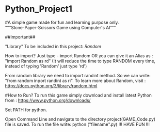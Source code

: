 # Python_Project1
#A simple game made for fun and learning purpose only.  
"""Stone-Paper-Scissors Game using Computer's AI"""

##Important##

"Library" To be included in this project:
 *Random*

How to import?
 Just type - import Random
 OR you can give it an Alias as : "import Random as rd" (It will reduce the time to type RANDOM every time, instead of typing 'Random' just type 'rd')
 
From random library we need to import randint method. 
So we can write: "from random inport randint as ri".
To learn more about Random, visit : https://docs.python.org/3/library/random.html 

#How to Run?
To run this game simply download and install latest Python from : https://www.python.org/downloads/

Set PATH for python.

Open Command Line and navigate to the directory project(GAME_Code.py) file is saved.
To run the file write: python ("filename".py)
!!! HAVE FUN !!!




